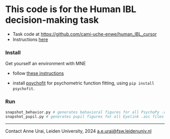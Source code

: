 # This code is for the Human IBL decision-making task
- Task code at https://github.com/cami-uche-enwe/human_IBL_cursor
- Instructions [here](https://docs.google.com/document/d/1C6Kt_tYg0wLJQ1GE0N0mQVeitvk-i0vjs0vuYjYIJsQ/edit)

### Install
Get yourself an environment with MNE
- follow [these instructions](https://mne.tools/stable/install/manual_install.html#manual-install)

- install [psychofit](https://pypi.org/project/Psychofit/) for psychometric function fitting, using `pip install psychofit`.

### Run
```python
snapshot_behavior.py # generates behavioral figures for all PsychoPy .csv files in the _data_ folder
snapshot_pupil.py # generates pupil figures for all Eyelink .asc files in the _data/human_pupil_ folder
```

---

Contact Anne Urai, Leiden University, 2024
a.e.urai@fsw.leidenuniv.nl

